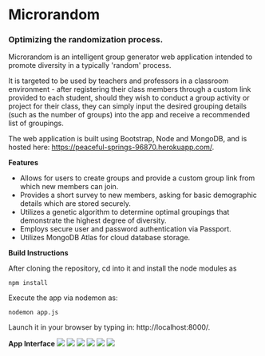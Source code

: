 # Microrandom
### Optimizing the randomization process.

Microrandom is an intelligent group generator web application intended to promote diversity in a typically 'random' process. 

It is targeted to be used by teachers and professors in a classroom environment - after registering their class members through a custom link provided to each student, should they wish to conduct a group activity or project for their class, they can simply input the desired grouping details (such as the number of groups) into the app and receive a recommended list of groupings.

The web application is built using Bootstrap, Node and MongoDB, and is hosted here: https://peaceful-springs-96870.herokuapp.com/.

**Features**

* Allows for users to create groups and provide a custom group link from which new members can join.
* Provides a short survey to new members, asking for basic demographic details which are stored securely.
* Utilizes a genetic algorithm to determine optimal groupings that demonstrate the highest degree of diversity.
* Employs secure user and password authentication via Passport.
* Utilizes MongoDB Atlas for cloud database storage.

**Build Instructions**

After cloning the repository, cd into it and install the node modules as
~~~~
npm install
~~~~~~~~ 

Execute the app via nodemon as:
~~~~
nodemon app.js
~~~~~~~~ 

Launch it in your browser by typing in: http://localhost:8000/.

**App Interface**
<img src="assets/screenshots/Home.png">
<img src="assets/screenshots/Groups.png">
<img src="assets/screenshots/Creation.png">
<img src="assets/screenshots/List.png">
<img src="assets/screenshots/Groupings.png">
<img src="assets/screenshots/Join.png">

